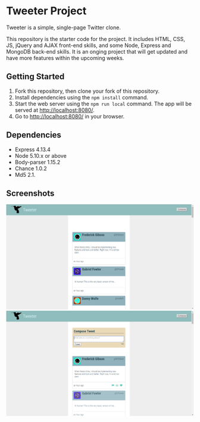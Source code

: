 # Tweeter Project

Tweeter is a simple, single-page Twitter clone.

This repository is the starter code for the project. It includes HTML, CSS, JS, jQuery and AJAX front-end skills, and some Node, Express and MongoDB back-end skills. It is an onging project that will get updated and have more features within the upcoming weeks.

## Getting Started

1. Fork this repository, then clone your fork of this repository.
2. Install dependencies using the `npm install` command.
3. Start the web server using the `npm run local` command. The app will be served at <http://localhost:8080/>.
4. Go to <http://localhost:8080/> in your browser.

## Dependencies

- Express 4.13.4
- Node 5.10.x or above
- Body-parser 1.15.2
- Chance 1.0.2
- Md5 2.1.

## Screenshots

!["Home Screenshot"](https://github.com/xipascu/tweeter/blob/master/docs/Homescreen.png?raw=true)
!["Home Screenshot+Compose+Hover Options"](https://github.com/xipascu/tweeter/blob/master/docs/Homescreen-Compose-Hover.png?raw=true)